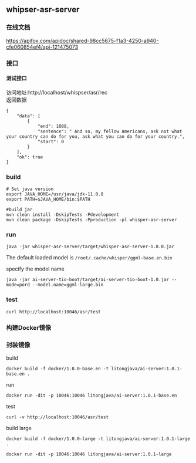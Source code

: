 ## whipser-asr-server
### 在线文档
https://apifox.com/apidoc/shared-98cc5675-f1a3-4250-a940-cfe060854ef4/api-121475073

### 接口
#### 测试接口
访问地址:http://localhost/whispser/asr/rec  
返回数据
```
{
    "data": [
        {
            "end": 1088,
            "sentence": " And so, my fellow Americans, ask not what your country can do for you, ask what you can do for your country.",
            "start": 0
        }
    ],
    "ok": true
}
```

### build
```
# Set java version
export JAVA_HOME=/usr/java/jdk-11.0.8
export PATH=$JAVA_HOME/bin:$PATH

#build jar
mvn clean install -DskipTests -Pdevelopment
mvn clean package -DskipTests -Pproduction -pl whisper-asr-server
```
### run
```
java -jar whisper-asr-server/target/whisper-asr-server-1.0.0.jar
```
The default loaded model is `/root/.cache/whisper/ggml-base.en.bin`


specify the model name
```
java -jar ai-server-tio-boot/target/ai-server-tio-boot-1.0.jar --mode=pord --model.name=ggml-large.bin
```

### test
```
curl http://localhost:10046/asr/test
```

### 构建Docker镜像
### 封装镜像

build

```
docker build -f docker/1.0.0-base.en -t litongjava/ai-server:1.0.1-base.en .
```

run

```
docker run -dit -p 10046:10046 litongjava/ai-server:1.0.1-base.en
```

test

```
curl -v http://localhost:10046/asr/test
```
build large
```
docker build -f docker/1.0.0-large -t litongjava/ai-server:1.0.1-large .
```

```
docker run -dit -p 10046:10046 litongjava/ai-server:1.0.1-large
```

